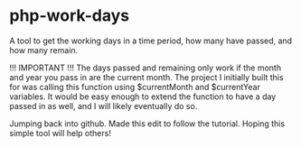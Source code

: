 # php-work-days
A tool to get the working days in a time period, how many have passed, and how many remain.

!!! IMPORTANT !!!
The days passed and remaining only work if the month and year you pass in are the current month.  The project I initially built this for was calling this function using $currentMonth and $currentYear variables.  It would be easy enough to extend the function to have a day passed in as well, and I will likely eventually do so.

Jumping back into github.  Made this edit to follow the tutorial.  Hoping this simple tool will help others!

